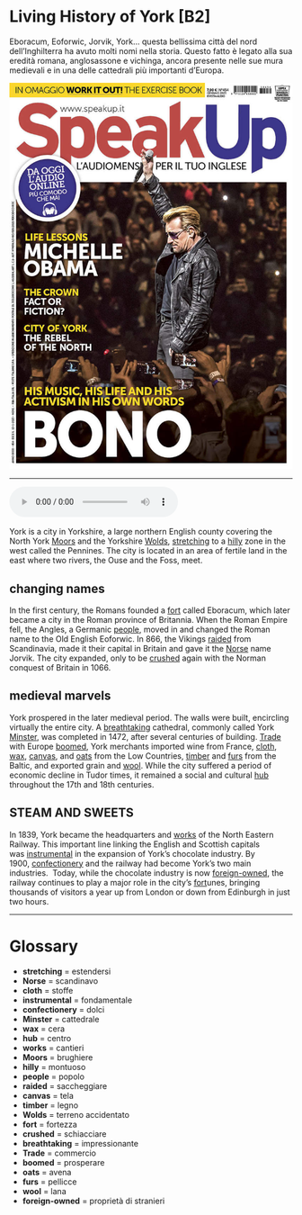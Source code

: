# Living History of York   [B2]

Eboracum, Eoforwic, Jorvik, York... questa bellissima città del nord dell’Inghilterra ha avuto molti nomi nella storia. Questo fatto è legato alla sua eredità romana, anglosassone e vichinga, ancora presente nelle sue mura medievali e in una delle cattedrali più importanti d’Europa.

![](Living%20History%20of%20York.jpg)

--------------

<div>
<audio controls autoplay>
    <source src="https://raw.githubusercontent.com/dartie/knowledge-base/main/English/SpeakUp/2023-01/Living%20History%20of%20York.mp3" type="audio/mpeg">
</audio>
</div>


York is a city in Yorkshire, a large northern English county covering the North York [Moors](## "brughiere") and the Yorkshire [Wolds](## "terreno accidentato"), [stretching](## "estendersi") to a [hilly](## "montuoso") zone in the west called the Pennines. The city is located in an area of fertile land in the east where two rivers, the Ouse and the Foss, meet. 

## changing names
In the first century, the Romans founded a [fort](## "fortezza") called Eboracum, which later became a city in the Roman province of Britannia. When the Roman Empire fell, the Angles, a Germanic [people](## "popolo"), moved in and changed the Roman name to the Old English Eoforwic. In 866, the Vikings [raided](## "saccheggiare") from Scandinavia, made it their capital in Britain and gave it the [Norse](## "scandinavo") name Jorvik. The city expanded, only to be [crushed](## "schiacciare") again with the Norman conquest of Britain in 1066.

## medieval marvels
York prospered in the later medieval period. The walls were built, encircling virtually the entire city. A [breathtaking](## "impressionante") cathedral, commonly called York [Minster](## "cattedrale"), was completed in 1472, after several centuries of building. [Trade](## "commercio") with Europe [boomed](## "prosperare"), York merchants imported wine from France, [cloth](## "stoffe"), [wax](## "cera"), [canvas](## "tela"), and [oats](## "avena") from the Low Countries, [timber](## "legno") and [furs](## "pellicce") from the Baltic, and exported grain and [wool](## "lana"). While the city suffered a period of economic decline in Tudor times, it remained a social and cultural [hub](## "centro") throughout the 17th and 18th centuries. 

## STEAM AND SWEETS
In 1839, York became the headquarters and [works](## "cantieri") of the North Eastern Railway. This important line linking the English and Scottish capitals was [instrumental](## "fondamentale") in the expansion of York’s chocolate industry. By 1900, [confectionery](## "dolci") and the railway had become York’s two main industries. 
Today, while the chocolate industry is now [foreign-owned](## "proprietà di stranieri"), the railway continues to play a major role in the city’s [fort](## "fortezza")unes, bringing thousands of visitors a year up from London or down from Edinburgh in just two hours.

--------------

<div style = "display:block; clear:both; page-break-after:always;"></div>

# Glossary
* **stretching** = estendersi
* **Norse** = scandinavo
* **cloth** = stoffe
* **instrumental** = fondamentale
* **confectionery** = dolci
* **Minster** = cattedrale
* **wax** = cera
* **hub** = centro
* **works** = cantieri
* **Moors** = brughiere
* **hilly** = montuoso
* **people** = popolo
* **raided** = saccheggiare
* **canvas** = tela
* **timber** = legno
* **Wolds** = terreno accidentato
* **fort** = fortezza
* **crushed** = schiacciare
* **breathtaking** = impressionante
* **Trade** = commercio
* **boomed** = prosperare
* **oats** = avena
* **furs** = pellicce
* **wool** = lana
* **foreign-owned** = proprietà di stranieri
